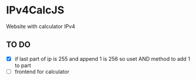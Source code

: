 # IPv4CalcJS
Website with calculator IPv4


## TO DO
- [x] if last part of ip is 255 and append 1 is 256 so uset AND method to add 1 to part
- [ ] frontend for calculator
